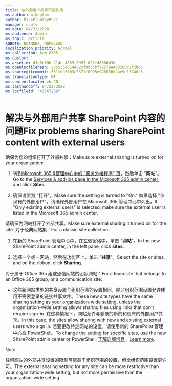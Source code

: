 ```yaml
---
title: 与外部用户共享不起作用
ms.author: mikeplum
author: MikePlumleyMSFT
manager: scotv
ms.date: 04/21/2020
ms.audience: Admin
ms.topic: article
ROBOTS: NOINDEX, NOFOLLOW
localization_priority: Normal
ms.collection: Adm_O365
ms.custom: ''
ms.assetid: d3d0b69b-214e-4859-8957-621fd6306b30
ms.openlocfilehash: 285535d6144825f0935bf72579a483260c2f2bd6
ms.sourcegitcommit: 631cbb5f03e5371f0995e976536d24e9d13746c3
ms.translationtype: MT
ms.contentlocale: zh-CN
ms.lasthandoff: 04/22/2020
ms.locfileid: "43767239"
---
```

# <a name="fix-problems-sharing-sharepoint-content-with-external-users"></a><span data-ttu-id="74c23-102">解决与外部用户共享 SharePoint 内容的问题</span><span class="sxs-lookup"><span data-stu-id="74c23-102">Fix problems sharing SharePoint content with external users</span></span>

<span data-ttu-id="74c23-103">确保为您的组织打开了外部共享：</span><span class="sxs-lookup"><span data-stu-id="74c23-103">Make sure external sharing is turned on for your organization:</span></span>
  
1. <span data-ttu-id="74c23-104">转到[Microsoft 365 &amp;管理中心中的 "服务外接程序" 页](https://portal.office.com/adminportal/home#/Settings/ServicesAndAddIns)，然后单击 "**网站**"。</span><span class="sxs-lookup"><span data-stu-id="74c23-104">Go to the [Services &amp; add-ins page in the Microsoft 365 admin center](https://portal.office.com/adminportal/home#/Settings/ServicesAndAddIns), and click **Sites**.</span></span>
    
2. <span data-ttu-id="74c23-105">确保设置为 "打开"。</span><span class="sxs-lookup"><span data-stu-id="74c23-105">Make sure the setting is turned to "On."</span></span> <span data-ttu-id="74c23-106">如果选择 "仅现有的外部用户"，请确保外部用户在 Microsoft 365 管理中心中列出。</span><span class="sxs-lookup"><span data-stu-id="74c23-106">If "Only existing external users" is selected, make sure the external user is listed in the Microsoft 365 admin center.</span></span>
    
<span data-ttu-id="74c23-107">请确保为网站打开了外部共享。</span><span class="sxs-lookup"><span data-stu-id="74c23-107">Make sure external sharing it turned on for the site.</span></span> <span data-ttu-id="74c23-108">对于经典网站集：</span><span class="sxs-lookup"><span data-stu-id="74c23-108">For a classic site collection:</span></span>
  
1. <span data-ttu-id="74c23-109">在新的 SharePoint 管理中心中，在左侧窗格中，单击 "**网站**"。</span><span class="sxs-lookup"><span data-stu-id="74c23-109">In the new SharePoint admin center, in the left pane, click **sites**.</span></span>
    
2. <span data-ttu-id="74c23-110">选择一个或一网站，然后在功能区上，单击 "**共享**"。</span><span class="sxs-lookup"><span data-stu-id="74c23-110">Select the site or sites, and on the ribbon, click **Sharing**.</span></span>
    
<span data-ttu-id="74c23-111">对于属于 Office 365 组或通信网站的团队网站：</span><span class="sxs-lookup"><span data-stu-id="74c23-111">For a team site that belongs to an Office 365 group, or a communication site:</span></span>
  
- <span data-ttu-id="74c23-112">这些新网站类型的共享设置与组织范围的设置相同，除非组织范围设置允许使用不需要登录的链接共享文件。</span><span class="sxs-lookup"><span data-stu-id="74c23-112">These new site types have the same sharing setting as your organization-wide setting, unless the organization-wide setting allows sharing files using links that don't require sign-in.</span></span> <span data-ttu-id="74c23-113">在这种情况下，网站允许与登录的新的和现有的外部用户共享。</span><span class="sxs-lookup"><span data-stu-id="74c23-113">In this case, the sites allow sharing with new and existing external users who sign in.</span></span> <span data-ttu-id="74c23-114">若要更改特定网站的设置，请使用新的 SharePoint 管理中心或 PowerShell。</span><span class="sxs-lookup"><span data-stu-id="74c23-114">To change the setting for specific sites, use the new SharePoint admin center or PowerShell.</span></span> <span data-ttu-id="74c23-115">[了解详细信息](https://go.microsoft.com/fwlink/?linkid=871863)。</span><span class="sxs-lookup"><span data-stu-id="74c23-115">[Learn more](https://go.microsoft.com/fwlink/?linkid=871863).</span></span>
    
> [!NOTE]
> <span data-ttu-id="74c23-116">任何网站的外部共享设置的限制可能高于组织范围的设置，但比组织范围设置更许可。</span><span class="sxs-lookup"><span data-stu-id="74c23-116">The external sharing setting for any site can be more restrictive than your organization-wide setting, but not more permissive than the organization-wide setting.</span></span> 
  


